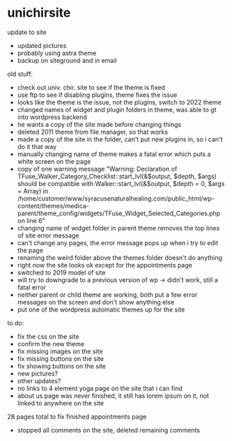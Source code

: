 # unichirsite
update to site



- updated pictures
- probably using astra theme
- backup on siteground and in email



old stuff:
  - check out univ. chir. site to see if the theme is fixed
  - use ftp to see if disabling plugins, theme fixes the issue
  - looks like the theme is the issue, not the plugins, switch to 2022 theme
  - changed names of widget and plugin folders in theme, was able to gt into wordpress backend
  - he wants a copy of the site made before changing things
  - deleted 2011 theme from file manager, so that works
  - made a copy of the site in the folder, can't put new plugins in, so i can't do it that way
  - manually changing name of theme makes a fatal error which puts a white screen on the page
  - copy of one warning message "Warning: Declaration of TFuse_Walker_Category_Checklist::start_lvl(&$output, $depth, $args) should be compatible with Walker::start_lvl(&$output, $depth = 0, $args = Array) in /home/customer/www/syracusenaturalhealing.com/public_html/wp-content/themes/medica-parent/theme_config/widgets/TFuse_Widget_Selected_Categories.php on line 6"
  - changing name of widget folder in parent theme removes the top lines of site error message
  - can't change any pages, the error message pops up when i try to edit the page
  - renaming the weird folder above the themes folder doesn't do anything
  - right now the site looks ok except for the appointments page
  - switched to 2019 model of site
  - will try to downgrade to a previous version of wp -> didn't work, still a fatal error
  - neither parent or child theme are working, both put a few error messages on the screen and don't show anything else
  - put one of the wordpress automatic themes up for the site


to do:
- fix the css on the site
- confirm the new theme
- fix missing images on the site
- fix missing buttons on the site
- fix showing buttons on the site
- new pictures?
- other updates?
- no links to 4 element yoga page on the site that i can find
- about us page was never finished, it still has lorem ipsum on it, not linked to anywhere on the site

28 pages total to fix
finished appointments page
- stopped all comments on the site, deleted remaining comments
